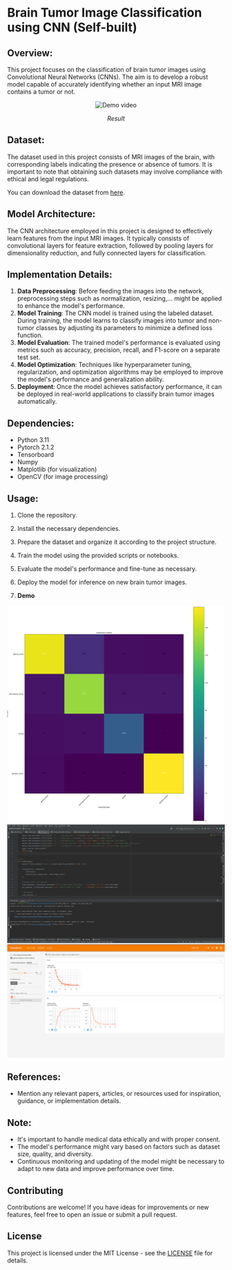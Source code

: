 # Brain Tumor Image Classification using CNN (Self-built)

## Overview:
This project focuses on the classification of brain tumor images using Convolutional Neural Networks (CNNs). The aim is to develop a robust model capable of accurately identifying whether an input MRI image contains a tumor or not.

<p align="center">
  <img src="demo/result_demo.gif" alt="Demo video">
</p>

<p align="center"><em>Result</em></p>

## Dataset:
The dataset used in this project consists of MRI images of the brain, with corresponding labels indicating the presence or absence of tumors. It is important to note that obtaining such datasets may involve compliance with ethical and legal regulations.

You can download the dataset from [here](https://universe.roboflow.com/biomedical-engineering-mansoura-university/brain-tumor-dsxqq).


## Model Architecture:
The CNN architecture employed in this project is designed to effectively learn features from the input MRI images. It typically consists of convolutional layers for feature extraction, followed by pooling layers for dimensionality reduction, and fully connected layers for classification.

## Implementation Details:
1. **Data Preprocessing**: Before feeding the images into the network, preprocessing steps such as normalization, resizing,... might be applied to enhance the model's performance.
2. **Model Training**: The CNN model is trained using the labeled dataset. During training, the model learns to classify images into tumor and non-tumor classes by adjusting its parameters to minimize a defined loss function.
3. **Model Evaluation**: The trained model's performance is evaluated using metrics such as accuracy, precision, recall, and F1-score on a separate test set.
4. **Model Optimization**: Techniques like hyperparameter tuning, regularization, and optimization algorithms may be employed to improve the model's performance and generalization ability.
5. **Deployment**: Once the model achieves satisfactory performance, it can be deployed in real-world applications to classify brain tumor images automatically.

## Dependencies:
- Python 3.11
- Pytorch 2.1.2
- Tensorboard
- Numpy
- Matplotlib (for visualization)
- OpenCV (for image processing)

## Usage:
1. Clone the repository.
2. Install the necessary dependencies.
3. Prepare the dataset and organize it according to the project structure.
4. Train the model using the provided scripts or notebooks.
5. Evaluate the model's performance and fine-tune as necessary.
6. Deploy the model for inference on new brain tumor images.

7. **Demo** 
   
![Demo Screenshot](demo/confusion_matrix.png)
![Demo Screenshot](demo/demo.png)
![Demo Screenshot](demo/tensorboard.png)


## References:
- Mention any relevant papers, articles, or resources used for inspiration, guidance, or implementation details.

## Note:
- It's important to handle medical data ethically and with proper consent.
- The model's performance might vary based on factors such as dataset size, quality, and diversity.
- Continuous monitoring and updating of the model might be necessary to adapt to new data and improve performance over time.

## Contributing

Contributions are welcome! If you have ideas for improvements or new features, feel free to open an issue or submit a pull request.

## License

This project is licensed under the MIT License - see the [LICENSE](https://choosealicense.com/licenses/mit/) file for details.
